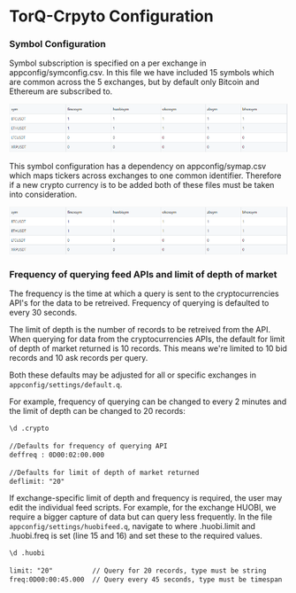 # TorQ-Crpyto Configuration


### Symbol Configuration  

Symbol subscription is specified on a per exchange in appconfig/symconfig.csv. In this file we have included 15 symbols which are common across the 5 exchanges, but by default only Bitcoin and Ethereum are subscribed to.

![Sym Config](graphics/symconfig.png)

This symbol configuration has a dependency on appconfig/symap.csv which maps tickers across exchanges to one common identifier. Therefore if a new crypto currency is to be added both of these files must be taken into consideration. 

![Sym Config2](graphics/symconfig.png)

### Frequency of querying feed APIs and limit of depth of market  
The frequency is the time at which a query is sent to the cryptocurrencies API's
for the data to be retreived. Frequency of querying is defaulted to every 30 seconds.  

The limit of depth is the number of records to be retreived from the API. When 
querying for data from the cryptocurrencies APIs, the default for limit of depth
of market returned is 10 records. This means we're limited to 10 bid records and 
10 ask records per query.  

Both these defaults may be adjusted for all or specific exchanges in `appconfig/settings/default.q`.

For example, frequency of querying can be changed to every 2 minutes and the limit
of depth can be changed to 20 records:

    \d .crypto

    //Defaults for frequency of querying API
    deffreq : 0D00:02:00.000

    //Defaults for limit of depth of market returned
    deflimit: "20"


If exchange-specific limit of depth and frequency is required, the user may edit the individual feed scripts.
For example, for the exchange HUOBI, we require a bigger capture of data but can query less frequently.
In the file `appconfig/settings/huobifeed.q`, navigate to where .huobi.limit and .huobi.freq is set (line 15 and 16)
and set these to the required values.  
    
    \d .huobi
    
    limit: "20"          // Query for 20 records, type must be string
    freq:0D00:00:45.000  // Query every 45 seconds, type must be timespan
